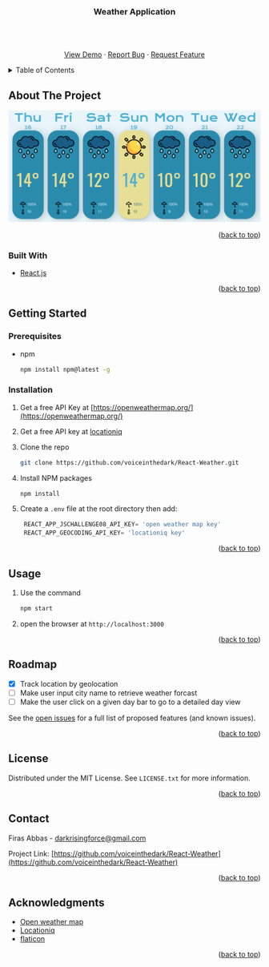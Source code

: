 <div id="top"></div>
<!--
*** Thanks for checking out the Best-README-Template. If you have a suggestion
*** that would make this better, please fork the repo and create a pull request
*** or simply open an issue with the tag "enhancement".
*** Don't forget to give the project a star!
*** Thanks again! Now go create something AMAZING! :D
-->



<!-- PROJECT SHIELDS -->
<!--
*** I'm using markdown "reference style" links for readability.
*** Reference links are enclosed in brackets [ ] instead of parentheses ( ).
*** See the bottom of this document for the declaration of the reference variables
*** for contributors-url, forks-url, etc. This is an optional, concise syntax you may use.
*** https://www.markdownguide.org/basic-syntax/#reference-style-links
-->




<!-- PROJECT LOGO -->
<br />
<div align="center"> 

<h3 align="center">Weather Application</h3>

  <p align="center">    
    <br />    
    <br />
    <br />
    <a href="https://voiceinthedark.github.io/React-Weather/">View Demo</a>
    ·
    <a href="https://github.com/voiceinthedark/react-weather/issues">Report Bug</a>
    ·
    <a href="https://github.com/voiceinthedark/react-weather/issues">Request Feature</a>
  </p>
</div>



<!-- TABLE OF CONTENTS -->
<details>
  <summary>Table of Contents</summary>
  <ol>
    <li>
      <a href="#about-the-project">About The Project</a>
      <ul>
        <li><a href="#built-with">Built With</a></li>
      </ul>
    </li>
    <li>
      <a href="#getting-started">Getting Started</a>
      <ul>
        <li><a href="#prerequisites">Prerequisites</a></li>
        <li><a href="#installation">Installation</a></li>
      </ul>
    </li>
    <li><a href="#usage">Usage</a></li>
    <li><a href="#roadmap">Roadmap</a></li>    
    <li><a href="#license">License</a></li>
    <li><a href="#contact">Contact</a></li>
    <li><a href="#acknowledgments">Acknowledgments</a></li>
  </ol>
</details>



<!-- ABOUT THE PROJECT -->
## About The Project

![](2021-12-16-23-30-09.png)

<p align="right">(<a href="#top">back to top</a>)</p>



### Built With

* [React.js](https://reactjs.org/)

<p align="right">(<a href="#top">back to top</a>)</p>



<!-- GETTING STARTED -->
## Getting Started

### Prerequisites


* npm
  ```sh
  npm install npm@latest -g
  ```

### Installation

1. Get a free API Key at [https://openweathermap.org/](https://openweathermap.org/)
2. Get a free API key at [locationiq](https://locationiq.com/)
3. Clone the repo
   ```sh
   git clone https://github.com/voiceinthedark/React-Weather.git
   ```
4. Install NPM packages
   ```sh
   npm install
   ```
5. Create a `.env` file at the root directory
then add:

   ```javascript
    REACT_APP_JSCHALLENGE08_API_KEY= 'open weather map key'
    REACT_APP_GEOCODING_API_KEY= 'locationiq key'
   ```

<p align="right">(<a href="#top">back to top</a>)</p>



<!-- USAGE EXAMPLES -->
## Usage

1. Use the command
   ```sh
   npm start
   ```
2. open the browser at `http://localhost:3000`

<p align="right">(<a href="#top">back to top</a>)</p>



<!-- ROADMAP -->
## Roadmap

- [x] Track location by geolocation
- [ ] Make user input city name to retrieve weather forcast
- [ ] Make the user click on a given day bar to go to a detailed day view

See the [open issues](https://github.com/voiceinthedark/React-Weather/issues) for a full list of proposed features (and known issues).

<p align="right">(<a href="#top">back to top</a>)</p>

<!-- LICENSE -->
## License

Distributed under the MIT License. See `LICENSE.txt` for more information.

<p align="right">(<a href="#top">back to top</a>)</p>



<!-- CONTACT -->
## Contact

Firas Abbas - darkrisingforce@gmail.com

Project Link: [https://github.com/voiceinthedark/React-Weather](https://github.com/voiceinthedark/React-Weather)

<p align="right">(<a href="#top">back to top</a>)</p>

<!-- ACKNOWLEDGMENTS -->
## Acknowledgments

* [Open weather map](https://openweathermap.org/)
* [Locationiq](https://locationiq.com/)
* [flaticon](https://www.flaticon.com/)

<p align="right">(<a href="#top">back to top</a>)</p>
